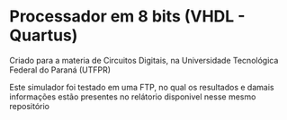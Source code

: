# Processador em 8 bits (VHDL - Quartus)

 Criado para a materia de Circuitos Digitais, na Universidade Tecnológica Federal do Paraná (UTFPR)

 Este simulador foi testado em uma FTP, no qual os resultados e damais informações estão presentes no relátorio disponivel nesse mesmo repositório